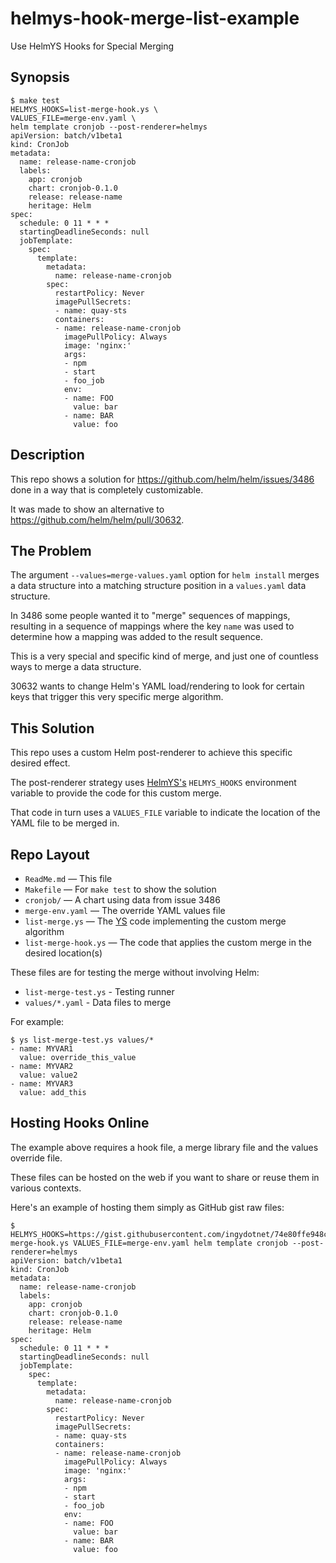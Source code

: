 helmys-hook-merge-list-example
==============================

Use HelmYS Hooks for Special Merging



## Synopsis

```
$ make test
HELMYS_HOOKS=list-merge-hook.ys \
VALUES_FILE=merge-env.yaml \
helm template cronjob --post-renderer=helmys
apiVersion: batch/v1beta1
kind: CronJob
metadata:
  name: release-name-cronjob
  labels:
    app: cronjob
    chart: cronjob-0.1.0
    release: release-name
    heritage: Helm
spec:
  schedule: 0 11 * * *
  startingDeadlineSeconds: null
  jobTemplate:
    spec:
      template:
        metadata:
          name: release-name-cronjob
        spec:
          restartPolicy: Never
          imagePullSecrets:
          - name: quay-sts
          containers:
          - name: release-name-cronjob
            imagePullPolicy: Always
            image: 'nginx:'
            args:
            - npm
            - start
            - foo_job
            env:
            - name: FOO
              value: bar
            - name: BAR
              value: foo
```


## Description

This repo shows a solution for https://github.com/helm/helm/issues/3486 done in
a way that is completely customizable.

It was made to show an alternative to https://github.com/helm/helm/pull/30632.


## The Problem

The argument `--values=merge-values.yaml` option for `helm install` merges a
data structure into a matching structure position in a `values.yaml` data
structure.

In 3486 some people wanted it to "merge" sequences of mappings, resulting in
a sequence of mappings where the key `name` was used to determine how a mapping
was added to the result sequence.

This is a very special and specific kind of merge, and just one of countless
ways to merge a data structure.

30632 wants to change Helm's YAML load/rendering to look for certain keys that
trigger this very specific merge algorithm.


## This Solution

This repo uses a custom Helm post-renderer to achieve this specific desired
effect.

The post-renderer strategy uses [HelmYS's](
https://github.com/kubeys/helmys?tab=readme-ov-file#helmys) `HELMYS_HOOKS`
environment variable to provide the code for this custom merge.

That code in turn uses a `VALUES_FILE` variable to indicate the location of the
YAML file to be merged in.


## Repo Layout

* `ReadMe.md` — This file
* `Makefile` — For `make test` to show the solution
* `cronjob/` — A chart using data from issue 3486
* `merge-env.yaml` — The override YAML values file
* `list-merge.ys` — The [YS](https://yamlscript.org) code implementing the
  custom merge algorithm
* `list-merge-hook.ys` — The code that applies the custom merge in the desired
  location(s)

These files are for testing the merge without involving Helm:

* `list-merge-test.ys` - Testing runner
* `values/*.yaml` - Data files to merge

For example:

```
$ ys list-merge-test.ys values/*
- name: MYVAR1
  value: override_this_value
- name: MYVAR2
  value: value2
- name: MYVAR3
  value: add_this
```


## Hosting Hooks Online

The example above requires a hook file, a merge library file and the values
override file.

These files can be hosted on the web if you want to share or reuse them in
various contexts.

Here's an example of hosting them simply as GitHub gist raw files:

```
$ HELMYS_HOOKS=https://gist.githubusercontent.com/ingydotnet/74e80ffe948cce75357a12d0b2a9855f/raw/2f6438dbdb8936e20f96acf8b28317da1a4d771b/list-merge-hook.ys VALUES_FILE=merge-env.yaml helm template cronjob --post-renderer=helmys
apiVersion: batch/v1beta1
kind: CronJob
metadata:
  name: release-name-cronjob
  labels:
    app: cronjob
    chart: cronjob-0.1.0
    release: release-name
    heritage: Helm
spec:
  schedule: 0 11 * * *
  startingDeadlineSeconds: null
  jobTemplate:
    spec:
      template:
        metadata:
          name: release-name-cronjob
        spec:
          restartPolicy: Never
          imagePullSecrets:
          - name: quay-sts
          containers:
          - name: release-name-cronjob
            imagePullPolicy: Always
            image: 'nginx:'
            args:
            - npm
            - start
            - foo_job
            env:
            - name: FOO
              value: bar
            - name: BAR
              value: foo
```

